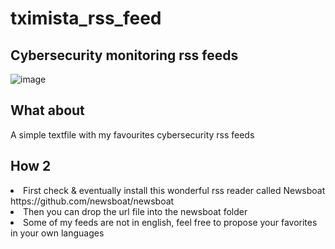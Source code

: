 
<h1>tximista_rss_feed</h1>
<h2>Cybersecurity monitoring rss feeds</h2>



![image](https://github.com/tximista64/tximista_rss_feed/blob/main/tximista.jpeg)



<h2>What about</h2>

A simple textfile with my favourites cybersecurity rss feeds

<h2>How 2</h2>


<li>First check & eventually install this wonderful rss reader called Newsboat https://github.com/newsboat/newsboat</li>

<li>Then you can drop the url file into the newsboat folder</li>

<li>Some of my feeds are not in english, feel free to propose your favorites in your own languages</li>





